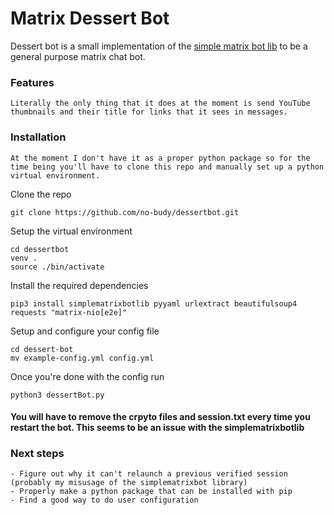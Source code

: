 # Matrix Dessert Bot

Dessert bot is a small implementation of the [simple matrix bot lib](https://github.com/i10b/simplematrixbotlib) to be a general purpose matrix chat bot. 

### Features
    Literally the only thing that it does at the moment is send YouTube thumbnails and their title for links that it sees in messages.
    
### Installation
    At the moment I don't have it as a proper python package so for the time being you'll have to clone this repo and manually set up a python virtual environment.

Clone the repo

```
git clone https://github.com/no-budy/dessertbot.git
```

Setup the virtual environment

``` shell
cd dessertbot
venv .
source ./bin/activate
```

Install the required dependencies

``` shell
pip3 install simplematrixbotlib pyyaml urlextract beautifulsoup4 requests "matrix-nio[e2e]" 
```

Setup and configure your config file
```
cd dessert-bot 
mv example-config.yml config.yml
```

Once you're done with the config run
```
python3 dessertBot.py
```

#### You will have to remove the crpyto files and session.txt every time you restart the bot. This seems to be an issue with the simplematrixbotlib



### Next steps
    - Figure out why it can't relaunch a previous verified session (probably my misusage of the simplematrixbot library)
    - Properly make a python package that can be installed with pip
    - Find a good way to do user configuration


